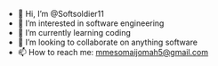 - 👋 Hi, I’m @Softsoldier11
- 👀 I’m interested in software engineering
- 🌱 I’m currently learning coding
- 💞️ I’m looking to collaborate on anything software 
- 📫 How to reach me: mmesomaijomah5@gmail.com

<!---
Softsoldier11/Softsoldier11 is a ✨ special ✨ repository because its `README.md` (this file) appears on your GitHub profile.
You can click the Preview link to take a look at your changes.
--->
